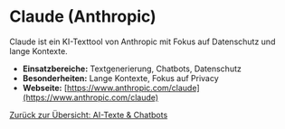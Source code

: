 # Claude (Anthropic)

Claude ist ein KI-Texttool von Anthropic mit Fokus auf Datenschutz und lange Kontexte.

- **Einsatzbereiche:** Textgenerierung, Chatbots, Datenschutz
- **Besonderheiten:** Lange Kontexte, Fokus auf Privacy
- **Webseite:** [https://www.anthropic.com/claude](https://www.anthropic.com/claude)

[Zurück zur Übersicht: AI-Texte & Chatbots](../ai_text_tools.md)

